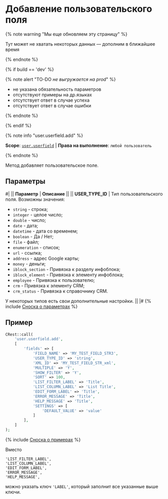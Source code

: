 # Добавление пользовательского поля

{% note warning "Мы еще обновляем эту страницу" %}

Тут может не хватать некоторых данных — дополним в ближайшее время

{% endnote %}

{% if build == 'dev' %}

{% note alert "TO-DO _не выгружается на prod_" %}

- не указана обязательность параметров
- отсутствуют примеры на др.языках
- отсутствует ответ в случае успеха
- отсутствует ответ в случае ошибки
 
{% endnote %}

{% endif %}

{% note info "user.userfield.add" %}

**Scope**: [`user.userfield`](../../scopes/permissions.md) | **Права на выполнение**: `любой пользователь`

{% endnote %}

Метод добавляет пользовательское поле.

## Параметры

#|
|| **Параметр** | **Описание** ||
|| **USER_TYPE_ID** | Тип пользовательского поля. Возможны значения:
- `string` - строка;
- `integer` - целое число;
- `double` - число;
- `date` - дата;
- `datetime` - дата со временем;
- `boolean` - Да / Нет;
- `file` - файл;
- `enumeration` - список;
- `url` - ссылка;
- `address` - адрес Google карты;
- `money` - деньги;
- `iblock_section` - Привязка к разделу инфоблока;
- `iblock_element` - Привязка к элементу инфоблока;
- `employee` - Привязка к пользователю;
- `crm` - Привязка к элементу CRM;
- `crm_status` - Привязка к справочнику CRM.

У некоторых типов есть свои дополнительные настройки. ||
|#
{% include [Сноска о параметрах](../../../_includes/required.md) %}

## Пример

```php
CRest::call(
    'user.userfield.add',
    [
        'fields' => [
            'FIELD_NAME' => 'MY_TEST_FIELD_STR3',
            'USER_TYPE_ID' => 'string',
            'XML_ID' => 'MY_TEST_FIELD_STR_xml',
            'MULTIPLE' => 'Y',
            'SHOW_FILTER' => 'Y',
            'SORT' => 100,
            'LIST_FILTER_LABEL' => 'Title',
            'LIST_COLUMN_LABEL' => 'List Title',
            'EDIT_FORM_LABEL' => 'Title',
            'ERROR_MESSAGE' => 'Title',
            'HELP_MESSAGE' => 'Title',
            'SETTINGS' => [
                'DEFAULT_VALUE' => 'value'
            ]
        ],
    ]
);
```
{% include [Сноска о примерах](../../../_includes/examples.md) %}

Вместо

```
'LIST_FILTER_LABEL',
'LIST_COLUMN_LABEL',
'EDIT_FORM_LABEL',
'ERROR_MESSAGE',
'HELP_MESSAGE',
```

можно указать ключ `'LABEL'`, который заполнит все указанные выше ключи.